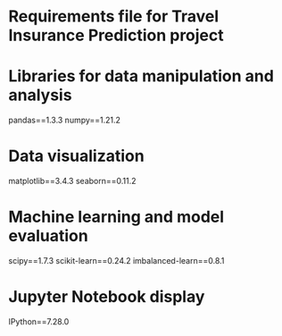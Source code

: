 # Requirements file for Travel Insurance Prediction project

# Libraries for data manipulation and analysis
pandas==1.3.3
numpy==1.21.2

# Data visualization
matplotlib==3.4.3
seaborn==0.11.2

# Machine learning and model evaluation
scipy==1.7.3
scikit-learn==0.24.2
imbalanced-learn==0.8.1

# Jupyter Notebook display
IPython==7.28.0
